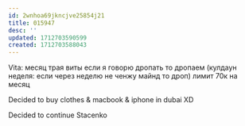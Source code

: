 ```yaml
---
id: 2wnhoa69jkncjve25854j21
title: 015947
desc: ''
updated: 1712703590599
created: 1712703588043
---
```



Vita:
месяц трая виты
если я говорю дропать то дропаем (кулдаун неделя: если через неделю не ченжу майнд то дроп)
лимит 70к на месяц

Decided to buy clothes & macbook & iphone in dubai XD

Decided to continue Stacenko

